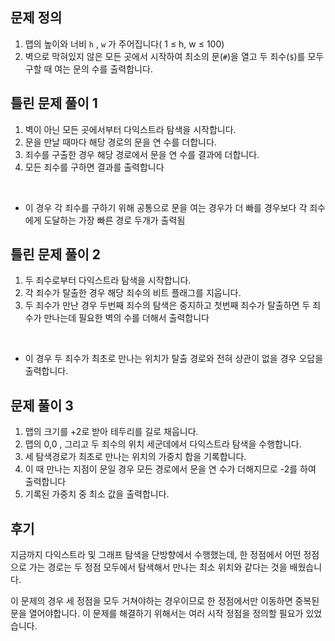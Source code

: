## 문제 정의

1. 맵의 높이와 너비 `h` , `w` 가 주어집니다( 1 ≤ h, w ≤ 100)
2. 벽으로 막혀있지 않은 모든 곳에서 시작하여 최소의 문(`#`)을 열고 두 죄수(`$`)를 모두 구할 때 여는 문의 수를 출력합니다.

## 틀린 문제 풀이 1

1. 벽이 아닌 모든 곳에서부터 다익스트라 탐색을 시작합니다.
2. 문을 만날 때마다 해당 경로의 문을 연 수를 더합니다.
3. 죄수를 구출한 경우 해당 경로에서 문을 연 수를 결과에 더합니다.
4. 모든 죄수를 구하면 결과를 출력합니다

</br>

- 이 경우 각 죄수를 구하기 위해 공통으로 문을 여는 경우가 더 빠를 경우보다 각 죄수에게 도달하는 가장 빠른 경로 두개가 출력됨

## 틀린 문제 풀이 2

1. 두 죄수로부터 다익스트라 탐색을 시작합니다.
2. 각 죄수가 탈출한 경우 해당 죄수의 비트 플래그를 지웁니다.
3. 두 죄수가 만난 경우 두번째 죄수의 탐색은 중지하고 첫번째 죄수가 탈출하면 두 죄수가 만나는데 필요한 벽의 수를 더해서 출력합니다

</br>

- 이 경우 두 죄수가 최초로 만나는 위치가 탈출 경로와 전혀 상관이 없을 경우 오답을 출력합니다.

## 문제 풀이 3

1. 맵의 크기를 +2로 받아 테두리를 길로 채웁니다.
2. 맵의 0,0 , 그리고 두 죄수의 위치 세군데에서 다익스트라 탐색을 수행합니다.
3. 세 탐색경로가 최초로 만나는 위치의 가중치 합을 기록합니다.
4. 이 때 만나는 지점이 문일 경우 모든 경로에서 문을 연 수가 더해지므로 -2를 하여 출력합니다
5. 기록된 가중치 중 최소 값을 출력합니다.

## 후기

지금까지 다익스트라 및 그래프 탐색을 단방향에서 수행했는데, 한 정점에서 어떤 정점으로 가는 경로는 두 정점 모두에서 탐색해서 만나는 최소 위치와 같다는 것을 배웠습니다.

이 문제의 경우 세 정점을 모두 거쳐야하는 경우이므로 한 정점에서만 이동하면 중복된 문을 열어야합니다. 이 문제를 해결하기 위해서는 여러 시작 정점을 정의할 필요가 있었습니다.